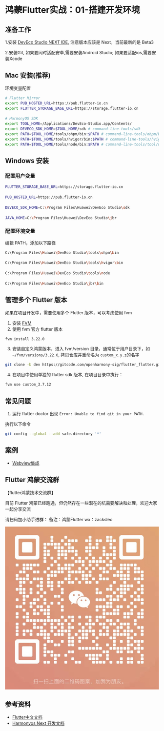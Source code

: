 # 鸿蒙Flutter实战：01-搭建开发环境

## 准备工作

1.安装 [DevEco Studio NEXT IDE](https://developer.huawei.com/consumer/cn/deveco-studio/), 注意版本应该是 Next，当前最新的是 Beta3

2.安装Git, 如果要同时适配安卓,需要安装Android Studio; 如果要适配ios,需要安装Xcode

## Mac 安装(推荐)

环境变量配置

```bash
# Flutter Mirror
export PUB_HOSTED_URL=https://pub.flutter-io.cn
export FLUTTER_STORAGE_BASE_URL=https://storage.flutter-io.cn

# HarmonyOS SDK
export TOOL_HOME=/Applications/DevEco-Studio.app/Contents/
export DEVECO_SDK_HOME=$TOOL_HOME/sdk # command-line-tools/sdk
export PATH=$TOOL_HOME/tools/ohpm/bin:$PATH # command-line-tools/ohpm/bin
export PATH=$TOOL_HOME/tools/hvigor/bin:$PATH # command-line-tools/hvigor/bin
export PATH=$TOOL_HOME/tools/node/bin:$PATH # command-line-tools/tool/node/bin
```

## Windows 安装

### 配置用户变量

```bash
FLUTTER_STORAGE_BASE_URL=https://storage.flutter-io.cn

PUB_HOSTED_URL=https://pub.flutter-io.cn

DEVECO_SDK_HOME=C:\Program Files\Huawei\DevEco Studio\sdk

JAVA_HOME=C:\Program Files\Huawei\DevEco Studio\jbr
```

### 配置环境变量

编辑 PATH，添加以下路径

```bash
C:\Program Files\Huawei\DevEco Studio\tools\ohpm\bin

C:\Program Files\Huawei\DevEco Studio\tools\hvigor\bin

C:\Program Files\Huawei\DevEco Studio\tools\node

C:\Program Files\Huawei\DevEco Studio\jbr\bin
```

## 管理多个 Flutter 版本

如果在项目开发中，需要使用多个 Flutter 版本，可以考虑使用 fvm

1. 安装 [FVM](https://fvm.app/)
2. 使用 fvm 官方 flutter 版本

```bash
fvm install 3.22.0
```

3. 安装自定义鸿蒙版本，进入 fvm/version 目录，通常位于用户目录下，如 `~/fvm/versions/3.22.0`,
拷贝仓库并重命名为 `custom_x.y.z`的名字

```bash
git clone -b dev https://gitcode.com/openharmony-sig/flutter_flutter.git custom_3.7.12
```

4. 在项目中使用单独的 flutter sdk 版本, 在项目目录中执行：

```bash
fvm use custom_3.7.12
```

## 常见问题

1. 运行 flutter doctor 出现 `Error: Unable to find git in your PATH.`

执行以下命令

```bash
git config --global --add safe.directory '*'
```

## 案例

- [Webview集成](./samples/webview/README.md)

## Flutter 鸿蒙交流群

【flutter鸿蒙技术交流群】

目前 Flutter 鸿蒙已经跑通，但仍然存在一些潜在的坑需要解决和处理，欢迎大家一起分享交流

请扫码加小助手进群：
备注：鸿蒙Flutter
wx：zacksleo

![alt text](image.png)

## 参考资料

- [Flutter中文文档](https://docs.flutter.cn/)
- [Harmonyos Next 开发文档](https://developer.huawei.com/consumer/cn/doc/harmonyos-guides-V5/application-dev-guide-V5)
